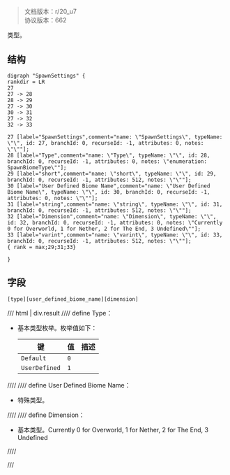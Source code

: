 # <!-- md:samp SpawnSettings -->

> 文档版本：r/20_u7<br/>协议版本：662

<!-- md:samp SpawnSettings -->类型。

## 结构

```viz
digraph "SpawnSettings" {
rankdir = LR
27
27 -> 28
28 -> 29
27 -> 30
30 -> 31
27 -> 32
32 -> 33

27 [label="SpawnSettings",comment="name: \"SpawnSettings\", typeName: \"\", id: 27, branchId: 0, recurseId: -1, attributes: 0, notes: \"\""];
28 [label="Type",comment="name: \"Type\", typeName: \"\", id: 28, branchId: 0, recurseId: -1, attributes: 0, notes: \"enumeration: SpawnBiomeType\""];
29 [label="short",comment="name: \"short\", typeName: \"\", id: 29, branchId: 0, recurseId: -1, attributes: 512, notes: \"\""];
30 [label="User Defined Biome Name",comment="name: \"User Defined Biome Name\", typeName: \"\", id: 30, branchId: 0, recurseId: -1, attributes: 0, notes: \"\""];
31 [label="string",comment="name: \"string\", typeName: \"\", id: 31, branchId: 0, recurseId: -1, attributes: 512, notes: \"\""];
32 [label="Dimension",comment="name: \"Dimension\", typeName: \"\", id: 32, branchId: 0, recurseId: -1, attributes: 0, notes: \"Currently 0 for Overworld, 1 for Nether, 2 for The End, 3 Undefined\""];
33 [label="varint",comment="name: \"varint\", typeName: \"\", id: 33, branchId: 0, recurseId: -1, attributes: 512, notes: \"\""];
{ rank = max;29;31;33}

}

```

## 字段

```title='SpawnSettings'
[type][user_defined_biome_name][dimension]
```

/// html | div.result
//// define
Type：<!-- md:samp short -->

- 基本类型枚举。枚举值如下：

  |键|值|描述|
  |---|---|---|
  |`Default`|`0`||
  |`UserDefined`|`1`||



////
//// define
User Defined Biome Name：[<!-- md:samp string -->](../types/string.md)

- 特殊类型。


////
//// define
Dimension：<!-- md:samp varint -->

- 基本类型。Currently 0 for Overworld, 1 for Nether, 2 for The End, 3 Undefined


////

///

